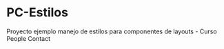 PC-Estilos
==========

Proyecto ejemplo manejo de estilos para componentes de layouts - Curso People Contact